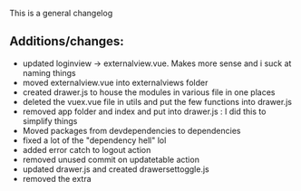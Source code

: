 This is a general changelog

## Additions/changes:
- updated loginview -> externalview.vue. Makes more sense and i suck at naming things
- moved externalview.vue into externalviews folder
- created drawer.js to house the modules in various file in one places
- deleted the vuex.vue file in utils and put the few functions into drawer.js
- removed app folder and index and put into drawer.js : I did this to simplify things
- Moved packages from devdependencies to dependencies
- fixed a lot of the "dependency hell" lol
- added error catch to logout action
- removed unused commit on updatetable action
- updated drawer.js and created drawersettoggle.js
- removed the extra <template> in the same slot that was unnecessary in Complextables.vue/inlineedit.vue
- renamed unused complextables.vue to complextables page to clarify what it is, its a view
- ranamed simpletable/tablelist
- renamed DashboardViews to dashboard views to clarify where those components render
- removed unused response from UsersTables .then((response) => {
- switched from vuetify full install to vuetify plugin, same for vue router to the plugin version
- switched from vuetify in main.js to the one in the plugin folder to simplify that file(a lot ended up in there)
- switched icon imports into vuetify.js
- removed extra vue/use(vuetify) in main
- add external and dashboard names in paths.js
- commented out nprogres in main.js and router/index.js
- updated vueitfy.js to new icon format
- tried adding v-main to externalviews.vue
- switching v-content to v-main Loginform.vue, Externalview, dashboardview
- moved helloworld to externalviews
- changed import of hellowworld
- removed the path from external view parent
- changed beforeenter naivagation gaurds so they check for route name and auth status
- added switch to beforeeach route gaurd to check for auth or redirect
- disabled per route guards, the are still theere if you want to use them
- updated external meta data
- reverted switch and just used if else in global nav guard
- removed one of the per route guards, left one for example
- revert nprogress being commented out to test
- switched to use axios in plugins to simplfy main.js
- made base isntance called rest for axios and set the vue http to it
- hopefully it works otherwise gotta find proper way to import
- also imported rest into main.js and made vue use it
- reverted change to state app folder, will talke that again later
- added dark theme to vuetify.js
- added vuetify linter to eslintrc.js and package.json
- autofixed components to convert from Vuetify 1.5 to 2.5, their was plenty of depreciated tags previously
- This fixed a lot of ui issues but not everything, card still messed up
- fixed the redirecting errors for base external url (/)
- added default nav sidebar (drawer) bACKGROUND IMAGINE IN /MODULES/APP/state.js
- installed MDI icon packfixed filter button not rendering
- moved theme into vuetify.js and deleted the prior plugins/theme.js file
- continuing to update componenets to vueitfy 2.x 
- fixed filter and notications since they werent being activated due to depreciation of slot -> v-slot
- removed the dark prop from components, it is now controlled globally in vutify.js
- updated rows-per-page-items → items-per-page-options 
- clairified that /compoenets/index.js is importing all files with comments and rewrite
- component/layout has been renamed back to views
- made new toolbar with vuetify so it will be easier to update and less complicated, easier to customize
- changed the name of vuex.js to setToggle.js, its imported currently into modules/app
- changed /modules/app to drawertoggle
- added new drawer that closes on touch off or click off drawer
- new notification system thats hooked up to state is well into dev
- refixed notification state
- added avatars, title, subtitle and header for new notication card drop down



## Made/Clarified documenting comments to explain code in:
router index.js
router paths.js
getters.js
actions.js
LoginForm.vue
app.vue
drawer.js
dashbaord.vue
